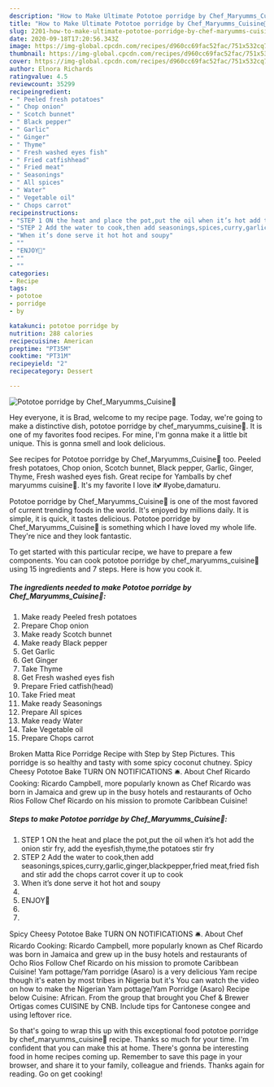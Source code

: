 ```yaml
---
description: "How to Make Ultimate Pototoe porridge by Chef_Maryumms_Cuisine🌸"
title: "How to Make Ultimate Pototoe porridge by Chef_Maryumms_Cuisine🌸"
slug: 2201-how-to-make-ultimate-pototoe-porridge-by-chef-maryumms-cuisine
date: 2020-09-18T17:20:56.343Z
image: https://img-global.cpcdn.com/recipes/d960cc69fac52fac/751x532cq70/pototoe-porridge-by-chef_maryumms_cuisine🌸-recipe-main-photo.jpg
thumbnail: https://img-global.cpcdn.com/recipes/d960cc69fac52fac/751x532cq70/pototoe-porridge-by-chef_maryumms_cuisine🌸-recipe-main-photo.jpg
cover: https://img-global.cpcdn.com/recipes/d960cc69fac52fac/751x532cq70/pototoe-porridge-by-chef_maryumms_cuisine🌸-recipe-main-photo.jpg
author: Elnora Richards
ratingvalue: 4.5
reviewcount: 35299
recipeingredient:
- " Peeled fresh potatoes"
- " Chop onion"
- " Scotch bunnet"
- " Black pepper"
- " Garlic"
- " Ginger"
- " Thyme"
- " Fresh washed eyes fish"
- " Fried catfishhead"
- " Fried meat"
- " Seasonings"
- " All spices"
- " Water"
- " Vegetable oil"
- " Chops carrot"
recipeinstructions:
- "STEP 1 ON the heat and place the pot,put the oil when it’s hot add the onion stir fry, add the eyesfish,thyme,the potatoes stir fry"
- "STEP 2 Add the water to cook,then add seasonings,spices,curry,garlic,ginger,blackpepper,fried meat,fried fish and stir add the chops carrot cover it up to cook"
- "When it’s done serve it hot hot and soupy"
- ""
- "ENJOY🌸"
- ""
- ""
categories:
- Recipe
tags:
- pototoe
- porridge
- by

katakunci: pototoe porridge by 
nutrition: 288 calories
recipecuisine: American
preptime: "PT35M"
cooktime: "PT31M"
recipeyield: "2"
recipecategory: Dessert

---
```



![Pototoe porridge by Chef_Maryumms_Cuisine🌸](https://img-global.cpcdn.com/recipes/d960cc69fac52fac/751x532cq70/pototoe-porridge-by-chef_maryumms_cuisine🌸-recipe-main-photo.jpg)

Hey everyone, it is Brad, welcome to my recipe page. Today, we're going to make a distinctive dish, pototoe porridge by chef_maryumms_cuisine🌸. It is one of my favorites food recipes. For mine, I'm gonna make it a little bit unique. This is gonna smell and look delicious.

See recipes for Pototoe porridge by Chef_Maryumms_Cuisine🌸 too. Peeled fresh potatoes, Chop onion, Scotch bunnet, Black pepper, Garlic, Ginger, Thyme, Fresh washed eyes fish. Great recipe for Yamballs by chef maryumms cuisine🌸. It&#39;s my favorite I love it💕 #yobe,damaturu.

Pototoe porridge by Chef_Maryumms_Cuisine🌸 is one of the most favored of current trending foods in the world. It's enjoyed by millions daily. It is simple, it is quick, it tastes delicious. Pototoe porridge by Chef_Maryumms_Cuisine🌸 is something which I have loved my whole life. They're nice and they look fantastic.


To get started with this particular recipe, we have to prepare a few components. You can cook pototoe porridge by chef_maryumms_cuisine🌸 using 15 ingredients and 7 steps. Here is how you cook it.

<!--inarticleads1-->

##### The ingredients needed to make Pototoe porridge by Chef_Maryumms_Cuisine🌸:

1. Make ready  Peeled fresh potatoes
1. Prepare  Chop onion
1. Make ready  Scotch bunnet
1. Make ready  Black pepper
1. Get  Garlic
1. Get  Ginger
1. Take  Thyme
1. Get  Fresh washed eyes fish
1. Prepare  Fried catfish(head)
1. Take  Fried meat
1. Make ready  Seasonings
1. Prepare  All spices
1. Make ready  Water
1. Take  Vegetable oil
1. Prepare  Chops carrot


Broken Matta Rice Porridge Recipe with Step by Step Pictures. This porridge is so healthy and tasty with some spicy coconut chutney. Spicy Cheesy Pototoe Bake TURN ON NOTIFICATIONS 🛎. About Chef Ricardo Cooking: Ricardo Campbell, more popularly known as Chef Ricardo was born in Jamaica and grew up in the busy hotels and restaurants of Ocho Rios Follow Chef Ricardo on his mission to promote Caribbean Cuisine! 

<!--inarticleads2-->

##### Steps to make Pototoe porridge by Chef_Maryumms_Cuisine🌸:

1. STEP 1 ON the heat and place the pot,put the oil when it’s hot add the onion stir fry, add the eyesfish,thyme,the potatoes stir fry
1. STEP 2 Add the water to cook,then add seasonings,spices,curry,garlic,ginger,blackpepper,fried meat,fried fish and stir add the chops carrot cover it up to cook
1. When it’s done serve it hot hot and soupy
1. 
1. ENJOY🌸
1. 
1. 


Spicy Cheesy Pototoe Bake TURN ON NOTIFICATIONS 🛎. About Chef Ricardo Cooking: Ricardo Campbell, more popularly known as Chef Ricardo was born in Jamaica and grew up in the busy hotels and restaurants of Ocho Rios Follow Chef Ricardo on his mission to promote Caribbean Cuisine! Yam pottage/Yam porridge (Asaro) is a very delicious Yam recipe though it&#39;s eaten by most tribes in Nigeria but it&#39;s You can watch the video on how to make the Nigerian Yam pottage/Yam Porridge (Asaro) Recipe below Cuisine: African. From the group that brought you Chef &amp; Brewer Ortigas comes CUISINE by CNB. Include tips for Cantonese congee and using leftover rice. 

So that's going to wrap this up with this exceptional food pototoe porridge by chef_maryumms_cuisine🌸 recipe. Thanks so much for your time. I'm confident that you can make this at home. There's gonna be interesting food in home recipes coming up. Remember to save this page in your browser, and share it to your family, colleague and friends. Thanks again for reading. Go on get cooking!
